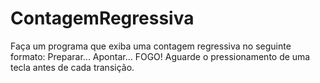 # ContagemRegressiva
Faça um programa que exiba uma contagem regressiva no seguinte formato: Preparar... Apontar... FOGO! Aguarde o pressionamento de uma tecla antes de cada transição.
